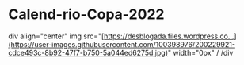 # Calend-rio-Copa-2022

div align="center"
img src="[https://desblogada.files.wordpress.co...](https://user-images.githubusercontent.com/100398976/200229921-cdce493c-8b92-47f7-b750-5a044ed6275d.jpg)" width="0px" /
/div
